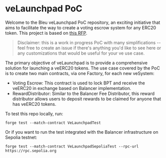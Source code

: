 # veLaunchpad PoC


Welcome to the Bleu veLaunchpad PoC repository, an exciting initiative that aims to facilitate the way to create a voting escrow system for any ERC20 token. This project is based on [this RFP](https://quark-ceres-740.notion.site/veTokenomic-Launchpad-d8dcd8cc5ba84475bd654345c8506eda).

> Disclaimer: this is a work in progress PoC with many simplifications -- feel free to create an issue if there's anything you'd like to see here or any customizations that would be useful for your ve use case.

The primary objective of veLaunchpad is to provide a comprehensive solution for launching a veERC20 tokens. The use case covered by the PoC is to create two main contracts, via one Factory, for each new veSystem:
- Voting Escrow: This contract is used to lock BPT and receive the veERC20 in exchange based on Balancer implementation.
- RewardDistributor: Similar to the Balancer Fee Distributor, this reward distributor allows users to deposit rewards to be claimed for anyone that has veERC20 tokens.

To test this repo locally, run:

```
forge test --match-contract VeLaunchpadTest
```

Or if you want to run the test integrated with the Balancer infrastructure on Sepolia testnet:

```
forge test --match-contract VeLaunchpadSepoliaTest --rpc-url https://rpc.sepolia.org
```
